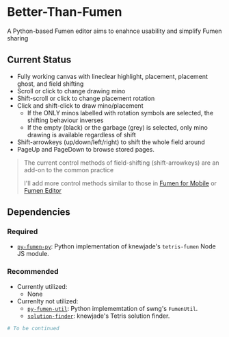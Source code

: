 # Better-Than-Fumen

A Python-based Fumen editor aims to enahnce usability and simplify Fumen sharing

## Current Status

- Fully working canvas with lineclear highlight, placement, placement ghost, and field shifting
- Scroll or click to change drawing mino
- Shift-scroll or click to change placement rotation
- Click and shift-click to draw mino/placement
	- If the ONLY minos labelled with rotation symbols are selected, the shifting behaviour inverses
	- If the empty (black) or the garbage (grey) is selected, only mino drawing is available regardless of shift
- Shift-arrowkeys (up/down/left/right) to shift the whole field around
-  PageUp and PageDown to browse stored pages.

> The current control methods of field-shifting (shift-arrowkeys) are an add-on to the common practice
> 
> I'll add more control methods similar to those in [Fumen for Mobile](https://knewjade.github.io/fumen-for-mobile/) or [Fumen Editor](fumen.zui.jp/)

## Dependencies

### Required

- [`py-fumen-py`](https://github.com/OctupusTea/py-fumen-py): Python implementation of knewjade's `tetris-fumen` Node JS module.

### Recommended

- Currently utilized:
	- None
- Currenlty not utilized:
	- [`py-fumen-util`](https://github.com/OctupusTea/py-fumen-util): Python implememtation of swng's `FumenUtil`.
	- [`solution-finder`](https://github.com/knewjade/solution-finder/): knewjade's Tetris solution finder.

```Python
# To be continued
```
